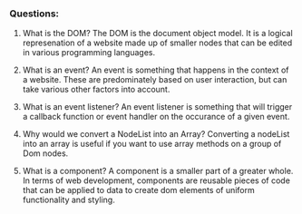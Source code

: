 ### Questions:
1. What is the DOM?
The DOM is the document object model. It is a logical represenation of a website made up of smaller nodes that can be edited in various programming languages.

2. What is an event?
An event is something that happens in the context of a website. These are predominately based on user interaction, but can take various other factors into account. 
3. What is an event listener?
An event listener is something that will trigger a callback function or event handler on the occurance of a given event.
4. Why would we convert a NodeList into an Array?
Converting a nodeList into an array is useful if you want to use array methods on a group of Dom nodes.
5. What is a component?
A component is a smaller part of a greater whole. In terms of web development, components are reusable pieces of code that can be applied to data to create dom elements of uniform functionality and styling. 
